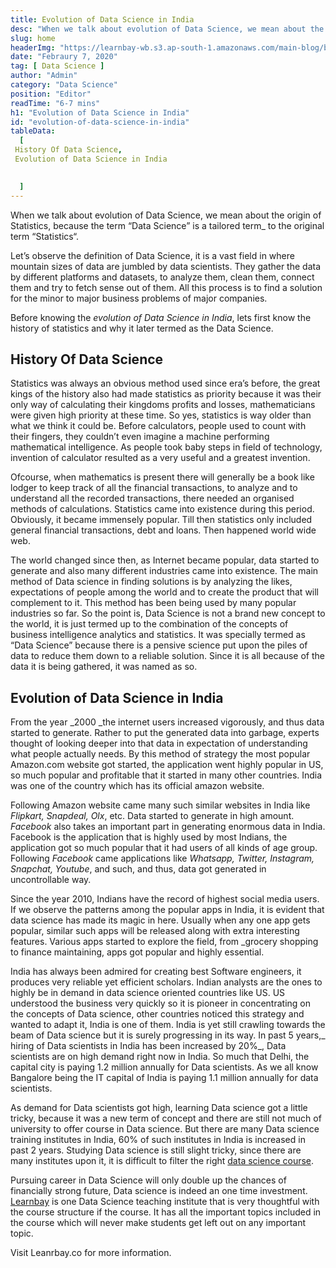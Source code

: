 ```yaml
---
title: Evolution of Data Science in India
desc: "When we talk about evolution of Data Science, we mean about the origin of Statistics, because the term “Data Science” is a_ tailored term_ to the original term “Statistics“..."
slug: home
headerImg: "https://learnbay-wb.s3.ap-south-1.amazonaws.com/main-blog/blog/evolution.jpg"
date: "Febraury 7, 2020"
tag: [ Data Science ]
author: "Admin"
category: "Data Science"
position: "Editor"
readTime: "6-7 mins"
h1: "Evolution of Data Science in India"
id: "evolution-of-data-science-in-india"
tableData:
  [
 History Of Data Science,
 Evolution of Data Science in India

    
  ]
---
```

When we talk about evolution of Data Science, we mean about the origin of Statistics, because the term “Data Science” is a tailored term_ to the original term “Statistics“.

Let’s observe the definition of Data Science, it is a vast field in where mountain sizes of data are jumbled by data scientists. They gather the data by different platforms and datasets, to analyze them, clean them, connect them and try to fetch sense out of them. All this process is to find a solution for the minor to major business problems of major companies.

Before knowing the _evolution of Data Science in India_, lets first know the history of statistics and why it later termed as the Data Science.


## History Of Data Science 

Statistics was always an obvious method used since era’s before, the great kings of the history also had made statistics as priority because it was their only way of calculating their kingdoms profits and losses, mathematicians were given high priority at these time. So yes, statistics is way older than what we think it could be. Before calculators, people used to count with their fingers, they couldn’t even imagine a machine performing mathematical intelligence. As people took baby steps in field of technology, invention of calculator resulted as a very useful and a greatest invention.

Ofcourse, when mathematics is present there will generally be a book like lodger to keep track of all the financial transactions, to analyze and to understand all the recorded transactions, there needed an organised methods of calculations. Statistics came into existence during this period. Obviously, it became immensely popular. Till then statistics only included general financial transactions, debt and loans. Then happened world wide web.

The world changed since then, as Internet became popular, data started to generate and also many different industries came into existence. The main method of Data science in finding solutions is by analyzing the likes, expectations of people among the world and to create the product that will complement to it. This method has been being used by many popular industries so far. So the point is, Data Science is not a brand new concept to the world, it is just termed up to the combination of the concepts of business intelligence analytics and statistics. It was specially termed as “Data Science” because there is a pensive science put upon the piles of data to reduce them down to a reliable solution. Since it is all because of the data it is being gathered, it was named as so.


## Evolution of Data Science in India

From the year _2000 _the internet users increased vigorously, and thus data started to generate. Rather to put the generated data into garbage, experts thought of looking deeper into that data in expectation of understanding what people actually needs. By this method of strategy the most popular Amazon.com website got started, the application went highly popular in US, so much popular and profitable that it started in many other countries. India was one of the country which has its official amazon website.

Following Amazon website came many such similar websites in India like _Flipkart, Snapdeal, Olx_, etc. Data started to generate in high amount. _Facebook_ also takes an important part in generating enormous data in India. Facebook is the application that is highly used by most Indians, the application got so much popular that it had users of all kinds of age group. Following _Facebook_ came applications like _Whatsapp, Twitter, Instagram, Snapchat, Youtube_, and such, and thus, data got generated in uncontrollable way.

Since the year 2010, Indians have the record of highest social media users. If we observe the patterns among the popular apps in India, it is evident that data science has made its magic in here. Usually when any one app gets popular, similar such apps will be released along with extra interesting features. Various apps started to explore the field, from _grocery shopping to finance maintaining, apps got popular and highly essential.

India has always been admired for creating best Software engineers, it produces very reliable yet efficient scholars. Indian analysts are the ones to highly be in demand in data science oriented countries like US. US understood the business very quickly so it is pioneer in concentrating on the concepts of Data science, other countries noticed this strategy and wanted to adapt it, India is one of them. India is yet still crawling towards the beam of Data science but it is surely progressing in its way. In past 5 years,_ hiring of Data scientists in India has been increased by 20%_, Data scientists are on high demand right now in India. So much that Delhi, the capital city is paying 1.2 million annually for Data scientists. As we all know Bangalore being the IT capital of India is paying 1.1 million annually for data scientists.

As demand for Data scientists got high, learning Data science  got a little tricky, because it was a new term of concept and there are still not much of university to offer course in Data science. But there are many Data science training institutes in India, 60% of such institutes in India is increased in past 2 years. Studying Data science is still slight tricky, since there are many institutes upon it, it is difficult to filter the right <a href="https://www.learnbay.co/data-science-course-training-in-bangalore" target="_blank">data science course</a>.

Pursuing career in Data Science will only double up the chances of financially strong future, Data science is indeed an one time investment. <a href="https://www.learnbay.co/data-science-course-training-in-bangalore" target="_blank">Learnbay</a> is one Data Science teaching institute that is very thoughtful with the course structure if the course. It has all the important topics included in the course which will never make students get left out on any important topic.

Visit Leanrbay.co for more information.
